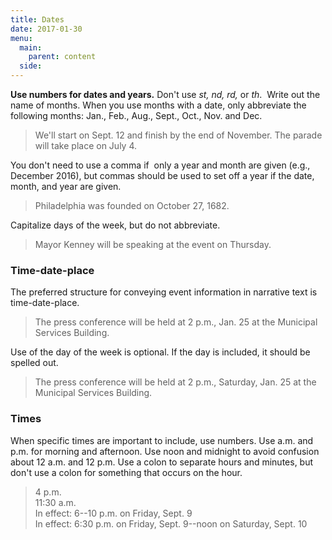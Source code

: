 ```yaml
---
title: Dates
date: 2017-01-30
menu:
  main:
    parent: content
  side:
---
```


**Use numbers for dates and years.** Don't use *st, nd, rd,* or *th*.  Write out the name of months. When you use months with a date, only abbreviate the following months: Jan., Feb., Aug., Sept., Oct., Nov. and Dec.

>We'll start on Sept. 12 and finish by the end of November.
The parade will take place on July 4.

You don't need to use a comma if  only a year and month are given (e.g., December 2016), but commas should be used to set off a year if the date, month, and year are given. 
>Philadelphia was founded on October 27, 1682.

Capitalize days of the week, but do not abbreviate.

>Mayor Kenney will be speaking at the event on Thursday.

### Time-date-place
The preferred structure for conveying event information in narrative text is time-date-place.

>The press conference will be held at 2 p.m., Jan. 25 at the Municipal Services Building.

Use of the day of the week is optional. If the day is included, it should be spelled out.

>The press conference will be held at 2 p.m., Saturday, Jan. 25 at the Municipal Services Building.

### Times
When specific times are important to include, use numbers. Use a.m. and p.m. for morning and afternoon. Use noon and midnight to avoid confusion about 12 a.m. and 12 p.m. Use a colon to separate hours and minutes, but don't use a colon for something that occurs on the hour. 

>4 p.m.  
11:30 a.m.  
In effect: 6--10 p.m. on Friday, Sept. 9  
In effect: 6:30 p.m. on Friday, Sept. 9--noon on Saturday, Sept. 10
